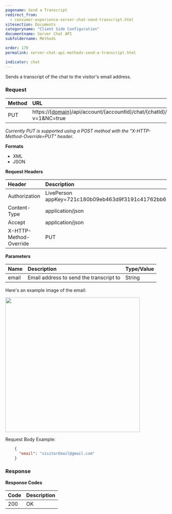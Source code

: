 ```yaml
---
pagename: Send a Transcript
redirect_from:
  - consumer-experience-server-chat-send-transcript.html
sitesection: Documents
categoryname: "Client Side Configuration"
documentname: Server Chat API
subfoldername: Methods

order: 170
permalink: server-chat-api-methods-send-a-transcript.html

indicator: chat
---
```


Sends a transcript of the chat to the visitor's email address.

### Request

| Method | URL |
| :--- | :--- |
| PUT | https://[{domain}](/agent-domain-domain-api.html)/api/account/{accountId}/chat/{chatId}/transcriptRequest?v=1&NC=true |

*Currently PUT is supported using a POST method with the "X-HTTP-Method-Override=PUT" header.*

**Formats**

- XML
- JSON

**Request Headers**

| Header | Description |
| :--- | :--- |
| Authorization | LivePerson appKey=721c180b09eb463d9f3191c41762bb68 |
| Content-Type | application/json |
| Accept | application/json |
| X-HTTP-Method-Override | PUT |

**Parameters**

| Name  | Description | Type/Value |
| :--- | :--- | :--- |
| email | Email address to send the transcript to | String |

Here's an example image of the email:

<img src="img/EmailTranscriptScreenShot.png" style="height: 420px;">

Request Body Example:

```json
    {
      "email": "visitorEmail@gmail.com"
    }
```

### Response

**Response Codes**

| Code | Description |
| :--- | :--- |
| 200 | OK |
